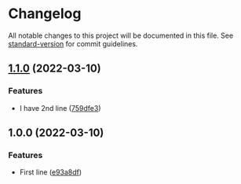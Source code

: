 # Changelog

All notable changes to this project will be documented in this file. See [standard-version](https://github.com/conventional-changelog/standard-version) for commit guidelines.

## [1.1.0](https://github.com/hughcodehq/kb-conventional-commits/compare/v1.0.0...v1.1.0) (2022-03-10)


### Features

* I have 2nd line ([759dfe3](https://github.com/hughcodehq/kb-conventional-commits/commit/759dfe381f723703993dc4a67a06f6a5b79d670a))

## 1.0.0 (2022-03-10)


### Features

* First line ([e93a8df](https://github.com/hughcodehq/kb-conventional-commits/commit/e93a8df6b619a5312e783c78032eea1ff3e369cd))
